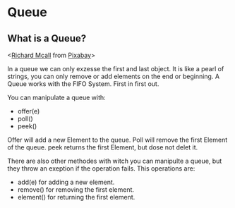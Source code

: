 # Queue
## What is a Queue?

<<a href="https://pixabay.com/users/RichardMc-1834381/?utm_source=link-attribution&amp;utm_medium=referral&amp;utm_campaign=image&amp;utm_content=2317143">Richard Mcall</a> from <a href="https://pixabay.com/?utm_source=link-attribution&amp;utm_medium=referral&amp;utm_campaign=image&amp;utm_content=2317143">Pixabay</a>>

In a queue we can only exzesse the first and last object. It is like a pearl of strings, you can only remove or add elements on the end or beginning. A Queue works with the FIFO System. First in first out. 

You can manipulate a queue with:
- offer(e) 
- poll()
- peek()

Offer will add a new Element to the queue.
Poll will remove the first Element of the queue.
peek returns the first Element, but dose not delet it. 

There are also other methodes with witch you can manipulte a queue, but they throw an exeption if the operation fails. This operations are:
- add(e) for adding a new element.
- remove() for removing the first element.
- element() for returning the first element. 
